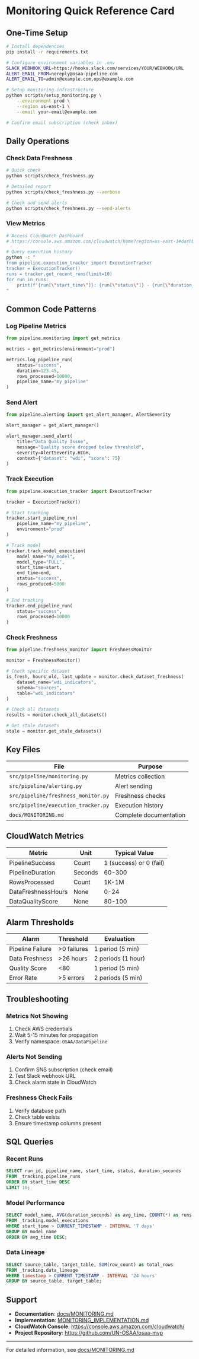 # Monitoring Quick Reference Card

## One-Time Setup

```bash
# Install dependencies
pip install -r requirements.txt

# Configure environment variables in .env
SLACK_WEBHOOK_URL=https://hooks.slack.com/services/YOUR/WEBHOOK/URL
ALERT_EMAIL_FROM=noreply@osaa-pipeline.com
ALERT_EMAIL_TO=admin@example.com,ops@example.com

# Setup monitoring infrastructure
python scripts/setup_monitoring.py \
    --environment prod \
    --region us-east-1 \
    --email your-email@example.com

# Confirm email subscription (check inbox)
```

## Daily Operations

### Check Data Freshness

```bash
# Quick check
python scripts/check_freshness.py

# Detailed report
python scripts/check_freshness.py --verbose

# Check and send alerts
python scripts/check_freshness.py --send-alerts
```

### View Metrics

```bash
# Access CloudWatch Dashboard
# https://console.aws.amazon.com/cloudwatch/home?region=us-east-1#dashboards:name=osaa-pipeline-prod

# Query execution history
python -c "
from pipeline.execution_tracker import ExecutionTracker
tracker = ExecutionTracker()
runs = tracker.get_recent_runs(limit=10)
for run in runs:
    print(f'{run[\"start_time\"]}: {run[\"status\"]} - {run[\"duration_seconds\"]:.1f}s')
"
```

## Common Code Patterns

### Log Pipeline Metrics

```python
from pipeline.monitoring import get_metrics

metrics = get_metrics(environment="prod")

metrics.log_pipeline_run(
    status="success",
    duration=123.45,
    rows_processed=10000,
    pipeline_name="my_pipeline"
)
```

### Send Alert

```python
from pipeline.alerting import get_alert_manager, AlertSeverity

alert_manager = get_alert_manager()

alert_manager.send_alert(
    title="Data Quality Issue",
    message="Quality score dropped below threshold",
    severity=AlertSeverity.HIGH,
    context={"dataset": "wdi", "score": 75}
)
```

### Track Execution

```python
from pipeline.execution_tracker import ExecutionTracker

tracker = ExecutionTracker()

# Start tracking
tracker.start_pipeline_run(
    pipeline_name="my_pipeline",
    environment="prod"
)

# Track model
tracker.track_model_execution(
    model_name="my_model",
    model_type="FULL",
    start_time=start,
    end_time=end,
    status="success",
    rows_produced=5000
)

# End tracking
tracker.end_pipeline_run(
    status="success",
    rows_processed=10000
)
```

### Check Freshness

```python
from pipeline.freshness_monitor import FreshnessMonitor

monitor = FreshnessMonitor()

# Check specific dataset
is_fresh, hours_old, last_update = monitor.check_dataset_freshness(
    dataset_name="wdi_indicators",
    schema="sources",
    table="wdi_indicators"
)

# Check all datasets
results = monitor.check_all_datasets()

# Get stale datasets
stale = monitor.get_stale_datasets()
```

## Key Files

| File | Purpose |
|------|---------|
| `src/pipeline/monitoring.py` | Metrics collection |
| `src/pipeline/alerting.py` | Alert sending |
| `src/pipeline/freshness_monitor.py` | Freshness checks |
| `src/pipeline/execution_tracker.py` | Execution history |
| `docs/MONITORING.md` | Complete documentation |

## CloudWatch Metrics

| Metric | Unit | Typical Value |
|--------|------|---------------|
| PipelineSuccess | Count | 1 (success) or 0 (fail) |
| PipelineDuration | Seconds | 60-300 |
| RowsProcessed | Count | 1K-1M |
| DataFreshnessHours | None | 0-24 |
| DataQualityScore | None | 80-100 |

## Alarm Thresholds

| Alarm | Threshold | Evaluation |
|-------|-----------|------------|
| Pipeline Failure | >0 failures | 1 period (5 min) |
| Data Freshness | >26 hours | 2 periods (1 hour) |
| Quality Score | <80 | 1 period (5 min) |
| Error Rate | >5 errors | 2 periods (5 min) |

## Troubleshooting

### Metrics Not Showing
1. Check AWS credentials
2. Wait 5-15 minutes for propagation
3. Verify namespace: `OSAA/DataPipeline`

### Alerts Not Sending
1. Confirm SNS subscription (check email)
2. Test Slack webhook URL
3. Check alarm state in CloudWatch

### Freshness Check Fails
1. Verify database path
2. Check table exists
3. Ensure timestamp columns present

## SQL Queries

### Recent Runs
```sql
SELECT run_id, pipeline_name, start_time, status, duration_seconds
FROM _tracking.pipeline_runs
ORDER BY start_time DESC
LIMIT 10;
```

### Model Performance
```sql
SELECT model_name, AVG(duration_seconds) as avg_time, COUNT(*) as runs
FROM _tracking.model_executions
WHERE start_time > CURRENT_TIMESTAMP - INTERVAL '7 days'
GROUP BY model_name
ORDER BY avg_time DESC;
```

### Data Lineage
```sql
SELECT source_table, target_table, SUM(row_count) as total_rows
FROM _tracking.data_lineage
WHERE timestamp > CURRENT_TIMESTAMP - INTERVAL '24 hours'
GROUP BY source_table, target_table;
```

## Support

- **Documentation**: [docs/MONITORING.md](docs/MONITORING.md)
- **Implementation**: [MONITORING_IMPLEMENTATION.md](MONITORING_IMPLEMENTATION.md)
- **CloudWatch Console**: https://console.aws.amazon.com/cloudwatch/
- **Project Repository**: https://github.com/UN-OSAA/osaa-mvp

---

For detailed information, see [docs/MONITORING.md](docs/MONITORING.md)
